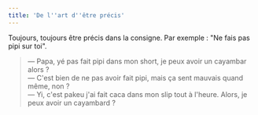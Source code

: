```yaml
---
title: 'De l''art d''être précis'
---
```


Toujours, toujours être précis dans la consigne. Par exemple : "Ne fais pas pipi sur toi".

<!-- more -->

> — Papa, yé pas fait pipi dans mon short, je peux avoir un cayambar alors ?  
> — C'est bien de ne pas avoir fait pipi, mais ça sent mauvais quand même, non ?  
> — Yi, c'est pakeu j'ai fait caca dans mon slip tout à l'heure. Alors, je peux avoir un cayambard ?
